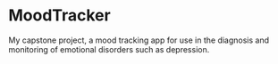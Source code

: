 # MoodTracker
My capstone project, a mood tracking app for use in the diagnosis and monitoring of emotional disorders such as depression.
